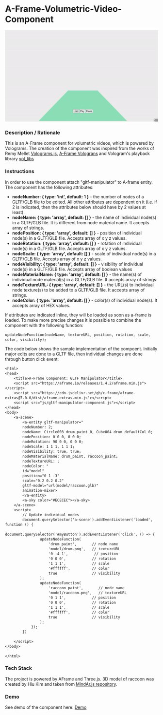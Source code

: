 # A-Frame-Volumetric-Video-Component
<img src="img/screenshot.gif" title="Video screen capture" alt="Video screen capture" height="300">

### **Description / Rationale**
This is an A-Frame component for volumetric videos, which is powered by Volograms. The creation of the component was inspired from the works of Remy Mellet <a href="https://github.com/remmel/volograms-js">Volograms.js</a>, <a href="https://github.com/remmel/aframe-volograms">A-Frame Volograns</a> and Vologram's playback library <a href="https://github.com/Volograms/vol_libs">vol_libs</a>   

### **Instructions**

In order to use the component attach "gltf-manipulator" to A-frame entity. The component has the following attributes: 
* <b>nodeNumber: { type: 'int', default: 1 }</b> - the number of nodes of a GLTF/GLB file to be edited. All other attributes are dependent on it (i.e. if 2 is indicated, then the attributes below should have by 2 values at least).   
* <b>nodeName: { type: 'array', default: [] }</b> - the name of individual node(s) in a GLTF/GLB file. It is different from node material name. It accepts array of strings.    
* <b>nodePosition: { type: 'array', default: [] }</b> - position of individual node(s) in a GLTF/GLB file. Accepts array of x y z values.
* <b>nodeRotation: { type: 'array', default: [] }</b> - rotation of individual node(s) in a GLTF/GLB file. Accepts array of x y z values.
* <b>nodeScale: { type: 'array', default: [] }</b> - scale of individual node(s) in a GLTF/GLB file. Accepts array of x y z values.
* <b>nodeVisibility: { type: 'array', default: [] }</b> - visibility of individual node(s) in a GLTF/GLB file. Accepts array of boolean values
* <b>nodeMaterialName: { type: 'array', default: [] }</b> - the name(s) of individual node material(s) in a GLTF/GLB file. It accepts array of strings.
* <b>nodeTextureURL: { type: 'array', default: [] }</b> - the URL(s) to individual node texture(s) to be added to a GLTF/GLB file. It accepts array of strings.
* <b>nodeColor: { type: 'array', default: [] }</b> - color(s) of individual node(s). It accepts array of HEX values.

If attributes are indicated inline, they will be loaded as soon as a-frame is loaded. To make more precise changes it is possible to combine the component with the following function:
```
updateNodeFunction(nodeName, textureURL, position, rotation, scale, color, visibility);
```
The code below shows the sample implementation of the compoent. Initially major edits are done to a GLTF file, then individual changes are done through button click event:
```
<html>
<head>
    <title>A-Frame Component: GLTF Manipulator</title>
    <script src="https://aframe.io/releases/1.4.2/aframe.min.js"></script>
    <script src="https://cdn.jsdelivr.net/gh/c-frame/aframe-extras@7.0.0/dist/aframe-extras.min.js"></script>
    <script src="js/gltf-manipulator-component.js"></script>
</head>
<body>
    <a-scene>
        <a-entity gltf-manipulator="
        nodeNumber: 2;
        nodeName: Circle003_drum_paint_0, Cube004_drum_defaultCol_0; 
        nodePosition: 0 0 0, 0 0 0;
        nodeRotation: 90 0 0, 0 0 0;
        nodeScale: 1 1 1, 1 1 1;
        nodeVisibility: true, true;
        nodeMaterialName: drum_paint, raccoon_paint; 
        nodeTextureURL: ;
        nodeColor: " 
        id="model" 
        position="0 1 -3" 
        scale="0.2 0.2 0.2" 
        gltf-model="url(model/raccoon.glb)"
        animation-mixer>
        </a-entity>
        <a-sky color="#ECECEC"></a-sky>
    </a-scene>
    <script>
        // Update individual nodes
        document.querySelector('a-scene').addEventListener('loaded', function () {
            document.querySelector('#myButton').addEventListener('click', () => {
                updateNodeFunction(
                    'drum_paint',       // node name
                    'model/drum.png',   // textureURL
                    '0 -4 1',            // position
                    '0 0 0',            // rotation
                    '1 1 1',            // scale
                    '#ffffff',          // color
                    true                // visibility
                );
                updateNodeFunction(
                    'raccoon_paint',       // node name
                    'model/raccoon.png',   // textureURL
                    '0 1 1',            // position
                    '0 0 0',            // rotation
                    '1 1 1',            // scale
                    '#ffffff',          // color
                    true                // visibility
                );            
            });
        })

    </script>
</body>

</html>
```

### **Tech Stack**
The project is powered by AFrame and Three.js. 3D model of raccoon was created by Hiu Kim and taken from <a href="https://github.com/hiukim/mind-ar-js/tree/master/examples/image-tracking/assets/band-example/raccoon">MindAr.js repository</a>. 

### **Demo**
See demo of the component here: [Demo](https://gltf-manipulator.glitch.me/)
